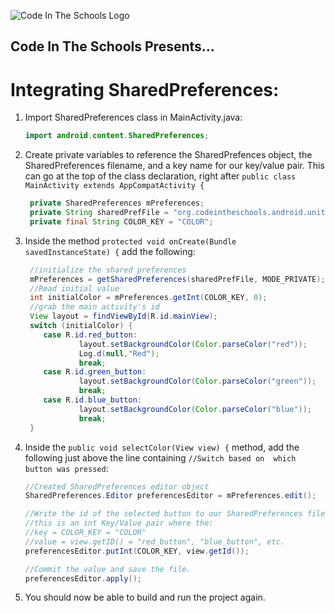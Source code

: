 ![Code In The Schools Logo](https://static1.squarespace.com/static/5880dd4dd482e9da5c3bf1ea/t/588247a81e5b6c7358563ed0/1623673519694/?format=600w)

## Code In The Schools Presents...

# Integrating SharedPreferences:

1. Import SharedPreferences class in MainActivity.java:

    ```java
    import android.content.SharedPreferences;
    ```

2. Create private variables to reference the SharedPrefences object, the SharedPreferences filename, and a key name for our key/value pair. This can go at the top of the class declaration, right after `public class MainActivity extends AppCompatActivity {`

    ```java
     private SharedPreferences mPreferences;
     private String sharedPrefFile = "org.codeintheschools.android.unit3_lesson1_a";
     private final String COLOR_KEY = "COLOR";
    ```

3. Inside the method `protected void onCreate(Bundle savedInstanceState) {` add the following:

    ```java
     //initialize the shared preferences
     mPreferences = getSharedPreferences(sharedPrefFile, MODE_PRIVATE);
     //Read initial value
     int initialColor = mPreferences.getInt(COLOR_KEY, 0);
     //grab the main activity's id
     View layout = findViewById(R.id.mainView);
     switch (initialColor) {
        case R.id.red_button:
                layout.setBackgroundColor(Color.parseColor("red"));
                Log.d(null,"Red");
                break;
        case R.id.green_button:
                layout.setBackgroundColor(Color.parseColor("green"));
                break;
        case R.id.blue_button:
                layout.setBackgroundColor(Color.parseColor("blue"));
                break;
     }
     ```

4. Inside the `public void selectColor(View view) {` method, add the following just above the line containing `//Switch based on  which button was pressed`:

     ```java
     //Created SharedPreferences editor object
     SharedPreferences.Editor preferencesEditor = mPreferences.edit();
     
     //Write the id of the selected button to our SharedPreferences file
     //this is an int Key/Value pair where the:
     //key = COLOR_KEY = "COLOR"
     //value = view.getID() = "red_button", "blue_button", etc.
     preferencesEditor.putInt(COLOR_KEY, view.getId());

     //Commit the value and save the file.
     preferencesEditor.apply();
     ```

5. You should now be able to build and run the project again.